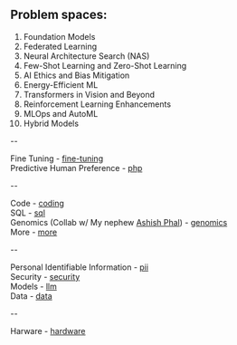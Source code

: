 ## Problem spaces:

1. Foundation Models
2. Federated Learning
3. Neural Architecture Search (NAS)
4. Few-Shot Learning and Zero-Shot Learning
5. AI Ethics and Bias Mitigation
6. Energy-Efficient ML
7. Transformers in Vision and Beyond
8. Reinforcement Learning Enhancements
9. MLOps and AutoML
10. Hybrid Models

--

Fine Tuning - [fine-tuning](fine-tuning)  
Predictive Human Preference - [php](php) 

--

Code - [coding](coding)  
SQL - [sql](sql)  
Genomics (Collab w/ My nephew [Ashish Phal](https://www.linkedin.com/in/ashish-phal-548b37125/)) - [genomics](genomics)  
More - [more](more)  

--

Personal Identifiable Information - [pii](pii)   
Security - [security](security)  
Models - [llm](llm)  
Data - [data](data)

--

Harware - [hardware](hardware)


